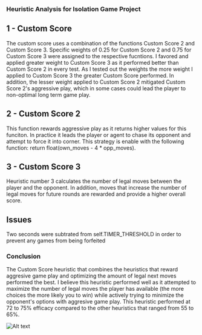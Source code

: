 ### Heuristic Analysis for Isolation Game Project

## 1 - Custom Score
The custom score uses a combination of the functions Custom Score 2 and Custom Score 3. Specific weights of 0.25 for Custom Score 2 and 0.75 for Custom Score 3 were assigned to the respective fucntions. I favored and applied greater weight to Custom Score 3 as it performed better than Custom Score 2 in every test. As I tested out the weights the more weight I applied to Custom Score 3 the greater Custom Score performed. In addition, the lesser weight applied to Custom Score 2 mitigated Custom Score 2's aggressive play, which in some cases could lead the player to non-optimal long term game play.

## 2 - Custom Score 2
This function rewards aggressive play as it returns higher values for this funciton. In practice it leads the player or agent to chase its opponent and attempt to force it into corner. This strategy is enable with the following function: return float(own_moves - 4 * opp_moves).

## 3 - Custom Score 3
Heuristic number 3 calculates the number of legal moves between the player and the opponent. In addition, moves that increase the number of legal moves for future rounds are rewarded and provide a higher overall score.

## Issues
Two seconds were subtrated from self.TIMER_THRESHOLD in order to prevent any games from being forfeited

### Conclusion
The Custom Score heuristic that combines the heuristics that reward aggresive game play and optimizing the amount of legal next moves performed the best. I believe this heuristic performed well as it attempted to maximize the number of legal moves the player has available (the more choices the more likely you to win) while actively trying to minimize the opponent's options with aggresive game play. This heuristic performed at 72 to 75% efficacy compared to the other heuristics that ranged from 55 to 65%.

![Alt text](results.jpg?raw=true "Heuristic Results")
